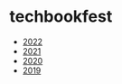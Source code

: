 # techbookfest

- [2022](2022/index.md)
- [2021](2021/index.md)
- [2020](2020/index.md)
- [2019](2019/index.md)
